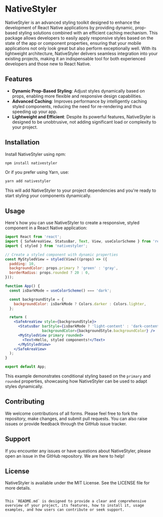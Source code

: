 # NativeStyler

NativeStyler is an advanced styling toolkit designed to enhance the development of React Native applications by providing dynamic, prop-based styling solutions combined with an efficient caching mechanism. This package allows developers to easily apply responsive styles based on the state of the app or component properties, ensuring that your mobile applications not only look great but also perform exceptionally well. With its lightweight architecture, NativeStyler delivers seamless integration into your existing projects, making it an indispensable tool for both experienced developers and those new to React Native.

## Features

- **Dynamic Prop-Based Styling**: Adjust styles dynamically based on props, enabling more flexible and responsive design capabilities.
- **Advanced Caching**: Improves performance by intelligently caching styled components, reducing the need for re-rendering and thus speeding up your app.
- **Lightweight and Efficient**: Despite its powerful features, NativeStyler is designed to be unobtrusive, not adding significant load or complexity to your project.

## Installation

Install NativeStyler using npm:

```bash
npm install nativestyler
```

Or if you prefer using Yarn, use:

```bash
yarn add nativestyler
```

This will add NativeStyler to your project dependencies and you're ready to start styling your components dynamically.

## Usage

Here's how you can use NativeStyler to create a responsive, styled component in a React Native application:

```jsx
import React from 'react';
import { SafeAreaView, StatusBar, Text, View, useColorScheme } from 'react-native';
import { styled } from 'nativestyler';

// Create a styled component with dynamic properties
const MyStyledView = styled(View)((props) => ({
  padding: 10,
  backgroundColor: props.primary ? 'green' : 'gray',
  borderRadius: props.rounded ? 20 : 0,
}));

function App() {
  const isDarkMode = useColorScheme() === 'dark';

  const backgroundStyle = {
    backgroundColor: isDarkMode ? Colors.darker : Colors.lighter,
  };

  return (
    <SafeAreaView style={backgroundStyle}>
      <StatusBar barStyle={isDarkMode ? 'light-content' : 'dark-content'}
                 backgroundColor={backgroundStyle.backgroundColor} />
      <MyStyledView primary rounded>
        <Text>Hello, styled components!</Text>
      </MyStyledView>
    </SafeAreaView>
  );
}

export default App;
```

This example demonstrates conditional styling based on the `primary` and `rounded` properties, showcasing how NativeStyler can be used to adapt styles dynamically.

## Contributing

We welcome contributions of all forms. Please feel free to fork the repository, make changes, and submit pull requests. You can also raise issues or provide feedback through the GitHub issue tracker.

## Support

If you encounter any issues or have questions about NativeStyler, please open an issue in the GitHub repository. We are here to help!

## License

NativeStyler is available under the MIT License. See the LICENSE file for more details.
```

This `README.md` is designed to provide a clear and comprehensive overview of your project, its features, how to install it, usage examples, and how users can contribute or seek support.
